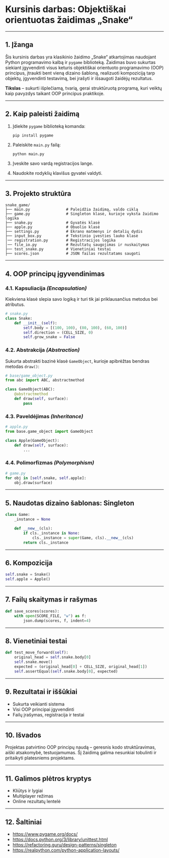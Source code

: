 # Kursinis darbas: Objektiškai orientuotas žaidimas „Snake“

---

## 1. Įžanga

Šis kursinis darbas yra klasikinio žaidimo „Snake“ atkartojimas naudojant Python programavimo kalbą ir `pygame` biblioteką. Žaidimas buvo sukurtas siekiant įgyvendinti visus keturis objektiškai orientuoto programavimo (OOP) principus, įtraukti bent vieną dizaino šabloną, realizuoti kompoziciją tarp objektų, įgyvendinti testavimą, bei įrašyti ir išsaugoti žaidėjų rezultatus.

**Tikslas** – sukurti išplečiamą, tvarią, gerai struktūruotą programą, kuri veiktų kaip pavyzdys taikant OOP principus praktikoje.

---

## 2. Kaip paleisti žaidimą

1. Įdiekite `pygame` biblioteką komanda:
   ```
   pip install pygame
   ```
2. Paleiskite `main.py` failą:
   ```
   python main.py
   ```

3. Įveskite savo vardą registracijos lange.
4. Naudokite rodyklių klavišus gyvatei valdyti.

---

## 3. Projekto struktūra

```
snake_game/
├── main.py                # Paleidžia žaidimą, valdo ciklą
├── game.py                # Singleton klasė, kurioje vyksta žaidimo logika
├── snake.py               # Gyvatės klasė
├── apple.py               # Obuolio klasė
├── settings.py            # Ekrano matmenys ir detalių dydis
├── input_box.py           # Tekstinio įvesties lauko klasė
│── registration.py        # Registracijos logika
│── file_io.py             # Rezultatų saugojimas ir nuskaitymas
├── test_snake.py          # Vienetiniai testai
├── scores.json            # JSON failas rezultatams saugoti
```

---

## 4. OOP principų įgyvendinimas

### 4.1. Kapsuliacija *(Encapsulation)*

Kiekviena klasė slepia savo logiką ir turi tik jai priklausančius metodus bei atributus.

```python
# snake.py
class Snake:
    def __init__(self):
        self.body = [(100, 100), (80, 100), (60, 100)]
        self.direction = (CELL_SIZE, 0)
        self.grow_snake = False
```

### 4.2. Abstrakcija *(Abstraction)*

Sukurta abstrakti bazinė klasė `GameObject`, kurioje apibrėžtas bendras metodas `draw()`:

```python
# base/game_object.py
from abc import ABC, abstractmethod

class GameObject(ABC):
    @abstractmethod
    def draw(self, surface):
        pass
```

### 4.3. Paveldėjimas *(Inheritance)*

```python
# apple.py
from base.game_object import GameObject

class Apple(GameObject):
    def draw(self, surface):
        ...
```

### 4.4. Polimorfizmas *(Polymorphism)*

```python
# game.py
for obj in [self.snake, self.apple]:
    obj.draw(surface)
```

---

## 5. Naudotas dizaino šablonas: Singleton

```python
class Game:
    _instance = None

    def __new__(cls):
        if cls._instance is None:
            cls._instance = super(Game, cls).__new__(cls)
        return cls._instance
```

---

## 6. Kompozicija

```python
self.snake = Snake()
self.apple = Apple()
```

---

## 7. Failų skaitymas ir rašymas

```python
def save_scores(scores):
    with open(SCORE_FILE, "w") as f:
        json.dump(scores, f, indent=4)
```

---

## 8. Vienetiniai testai

```python
def test_move_forward(self):
    original_head = self.snake.body[0]
    self.snake.move()
    expected = (original_head[0] + CELL_SIZE, original_head[1])
    self.assertEqual(self.snake.body[0], expected)
```

---

## 9. Rezultatai ir iššūkiai

- Sukurta veikianti sistema
- Visi OOP principai įgyvendinti
- Failų įrašymas, registracija ir testai

---

## 10. Išvados

Projektas patvirtino OOP principų naudą – geresnis kodo struktūravimas, aiški atsakomybė, testuojamumas. Šį žaidimą galima nesunkiai tobulinti ir pritaikyti platesniems projektams.

---

## 11. Galimos plėtros kryptys

- Kliūtys ir lygiai
- Multiplayer režimas
- Online rezultatų lentelė

---

## 12. Šaltiniai

- https://www.pygame.org/docs/
- https://docs.python.org/3/library/unittest.html
- https://refactoring.guru/design-patterns/singleton
- https://realpython.com/python-application-layouts/
